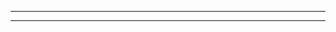 
---

[comment]: <> (title: Category Archive)

[comment]: <> (layout: categories)

[comment]: <> (permalink: /categories/)

[comment]: <> (show_excerpts: true)

[comment]: <> (entries_layout: list)
---

